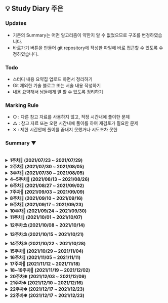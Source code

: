 ## 💡 Study Diary 주은  

### Updates
- 기존의 Summary는 어떤 알고리즘이 약한지 알 수 없었으므로 구조를 변경하였습니다.
- 바로가기 버튼을 만들어 git repository에 작성한 파일에 바로 접근할 수 있도록 수정하였습니다.

### Todo
- 스터디 내용 요약집 업로드 하면서 정리하기
- Git 제외한 기술 블로그 또는 서술 내용 작성하기
- 내용 요약해서 남들에게 말 할 수 있도록 정리하기

### Marking Rule
- ○ : 다른 참고 자료를 사용하지 않고, 적정 시간내에 풀이한 문제
- △ : 참고 자료 또는 오랜 시간내에 풀이를 하여 재검토가 필요한 문제 
- ✕ : 제한 시간안에 풀이를 끝내지 못했거나 시도조차 못한 


### Summary ▼
<br />

<details markdown="1">
<summary><strong> 1주차🌱 (2021/07/23 ~ 2021/07/29)</strong></summary>
<br>
<br>

|     날짜     |                             내용                             | Repo| 정리글 |
| :----------: | :----------------------------------------------------------: | :----: | :----: |
|**7/23(금)**|1단계[[10171]](https://www.acmicpc.net/problem/10171)  1단계[[10718]](https://www.acmicpc.net/problem/10718)   1단계[[2557]](https://www.acmicpc.net/problem/2557)|
|**7/24(토)**||
|**7/25(일)**|2단계[[2884]](https://www.acmicpc.net/problem/2884)   3단계[[2739]](https://www.acmicpc.net/problem/2739)   4단계[[10952]](https://www.acmicpc.net/problem/10952)|
|**7/26(월)**|5단계[[10818]](https://www.acmicpc.net/problem/10818)    6단계[[4673]](https://www.acmicpc.net/problem/4673)    7단계[[11654]](https://www.acmicpc.net/problem/11654)    8단계[2869](https://www.acmicpc.net/problem/2869)   12단계[[2750]](https://www.acmicpc.net/problem/2750)|
|**7/27(화)**|9단계[[1978]](https://www.acmicpc.net/problem/1978) 10단계[[10872]](https://www.acmicpc.net/problem/10872) 11단계[[7568]](https://www.acmicpc.net/problem/7568)|
|**7/28(수)**|14단계[[15649]](https://www.acmicpc.net/problem/15649)[[15650]](https://www.acmicpc.net/problem/15650)|
|**7/29(목)**|15단계[[1003]](https://www.acmicpc.net/problem/1003) 16단계[[11047]](https://www.acmicpc.net/problem/11047)  17단계[[5086]](https://www.acmicpc.net/problem/5086)| 

<br>

</details>



<details markdown="1">
<summary><strong> 2주차🌱 (2021/07/30 ~ 2021/08/05)</strong></summary>
<br>
<br>

|     날짜     |                             내용                             | 정리글 |
| :----------: | :----------------------------------------------------------: | :----: |
|**7/30(금)**|18단계[[9012]](https://www.acmicpc.net/problem/9012) ?단계[[1629]](https://www.acmicpc.net/problem/1629) ?단계[[10830]](https://www.acmicpc.net/problem/10830) 20단계[[11444]](https://www.acmicpc.net/problem/11444)|
|**7/31(토)**||
|**8/1(일)**||  
|**8/2(월)**|보충수업|
|**8/3(화)**|[[Programmers_LV2_문자열압축](https://programmers.co.kr/learn/courses/30/lessons/60057)] 구현중<br>+ SSAFICIAL 회의| 
|**8/4(수)**|SWEXPERT 과제|
|**8/5(목)**|[[Programmers_LV2_문자열압축](https://programmers.co.kr/learn/courses/30/lessons/60057)] 구현중<br>+ [[Programmers_LV2_순위검색](https://programmers.co.kr/learn/courses/30/lessons/72412?language=kotlin)] 구현중<br>+ 보충 |

<br>
</details>

<details markdown="1">
<summary><strong> 3주차🌱 (2021/07/30 ~ 2021/08/05)</strong></summary>
<br>
<br>

|     날짜     |                             내용                             | 정리글 |
| :----------: | :----------------------------------------------------------: | :----: |
|**8/6(금)**|[[Programmers_LV3_네트워크](https://programmers.co.kr/learn/courses/30/lessons/43162)]|
|**8/7(토)**||
|**8/8(일)**||
|**8/9(월)**|BOJ [[2504]](https://www.acmicpc.net/problem/2504) 풀이중 BOJ[[1966]](https://www.acmicpc.net/problem/1966)|
|**8/10(화)**|[[Programmers_LV1_체육복](https://programmers.co.kr/learn/courses/30/lessons/42862)] [[BOJ_1012_유기농배추]](https://www.acmicpc.net/problem/1012)|
|**8/11(수)**|[[BOJ_7576_토마토]](https://www.acmicpc.net/problem/7576)|
|**8/12(목)**|[[BOJ_2589_보물섬]](https://www.acmicpc.net/problem/2589)|

<br>
</details>

<details markdown="1">
<summary><strong> 4~5주차🌱 (2021/08/13 ~ 2021/08/26)</strong></summary>
<br>
<br>

|     날짜     |                             내용                             | 정리글 |
| :----------: | :----------------------------------------------------------: | :----: |
|**8/13(금)**||
|**8/14(토)**||
|**8/15(일)**||
|**8/16(월)**|[[Programmers_LV1_키패드](https://programmers.co.kr/learn/courses/30/lessons/67256)]|
|**8/17(화)**||
|**8/11(수)**|[[BOJ_11279_최대힙]](https://www.acmicpc.net/problem/11279)|
|**8/12~24**|알고리즘 기초 공부 + 자격증 준비 + 졸업 + 백신접종 + Vue...|
|**8/25(수)**|[[BOJ_21275_폰호석만]](https://www.acmicpc.net/problem/21275)|
|**8/26(목)**||

<br>
</details>


<details markdown="1">
<summary><strong> 6주차🌱 (2021/08/27 ~ 2021/09/02)</strong></summary>
<br>
<br>

|     날짜     |                             내용                             | 정리글 |
| :----------: | :----------------------------------------------------------: | :----: |
|**8/27(금)**||
|**8/28(토)**||
|**8/29(일)**||
|**8/30(월)**||
|**8/31(화)**||
|**9/1(수)**|[[BOJ_1915_가장큰정사각형](https://www.acmicpc.net/problem/1915)]|
|**9/2(목)**|[[BOJ_21608_상어초등학교](https://www.acmicpc.net/problem/21608)] nullpoint|

<br>
</details>

<details markdown="1">
<summary><strong> 7주차🌱 (2021/09/03 ~ 2021/09/09)</strong></summary>
<br>
<br>

|     날짜     |                             내용                             | 정리글 |
| :----------: | :----------------------------------------------------------: | :----: |
|**9/3(금)**|[[BOJ_20922_겹치는건싫어](https://www.acmicpc.net/problem/20922)]|
|**9/4(토)**|[[BOJ_21608_상어초등학교](https://www.acmicpc.net/problem/21608)] 맞았습니다! (feat.도연님)|
|**9/5(일)**||
|**9/6(월)**||
|**9/7(화)**|[[BOJ_15686_치킨배달](https://www.acmicpc.net/problem/15686)]|
|**9/8(수)**|[[BOJ_16234_인구이동](https://www.acmicpc.net/problem/16234)]<br>[[BOJ_13023_ABCDE](https://www.acmicpc.net/problem/13023)]|
|**9/9(목)**||

<br>
</details>


<details markdown="1">
<summary><strong> 8주차🌲 (2021/09/10 ~ 2021/09/16)</strong></summary>
<br>
<br>

|     날짜     |                             내용                             | 정리글 |
| :----------: | :----------------------------------------------------------: | :----: |
|**9/10(금)**|[[BOJ_2630_색종이만들기](https://www.acmicpc.net/problem/2630)]||
|**9/11(토)**|카카오||
|**9/12(일)**|네이버웹툰, 넥슨||
|**9/13(월)**|||
|**9/14(화)**|[[BOJ_2374_같은수로만들기](https://www.acmicpc.net/problem/2374)]||
|**9/15(수)**|||
|**9/16(목)**|||

<br>
</details>

<details markdown="1">
<summary><strong> 9주차🌲 (2021/09/17 ~ 2021/09/23)</strong></summary>
<br>
<br>

|     날짜     |                             내용                             | 정리글 |
| :----------: | :----------------------------------------------------------: | :----: |
|**9/17(금)**|||
|**9/18(토)**|||
|**9/19(일)**|||
|**9/20(월)**|||
|**9/21(화)**|||
|**9/22(수)**|[[BOJ_16916_부분문자열](https://www.acmicpc.net/problem/16916)]||
|**9/23(목)**|[[BOJ_7662_이중우선순위큐](https://www.acmicpc.net/problem/7662)]||

<br>
</details>


<details markdown="1">
<summary><strong> 10주차🌲 (2021/09/24 ~ 2021/09/30)</strong></summary> 
<br>
<br>

|     날짜     |                             내용                             | 정리글 |
| :----------: | :----------------------------------------------------------: | :----: |
|**9/24(금)**|||
|**9/25(토)**|||
|**9/26(일)**|||
|**9/27(월)**|||
|**9/28(화)**|||
|**9/29(수)**|[[BOJ_1747_소수&팰린드롬](https://www.acmicpc.net/problem/1747)]||
|**9/30(목)**|||

<br>
</details>

<details markdown="1">
<summary><strong> 11주차🌲 (2021/10/01 ~ 2021/10/07)</strong></summary> 
<br>
<br>

|     날짜     |                             내용                             | 정리글 |
| :----------: | :----------------------------------------------------------: | :----: |
|**10/1(금)**|||
|**10/2(토)**|[[BOJ_21317_징검다리건너기](https://www.acmicpc.net/problem/21317)]||
|**10/3(일)**|[[BOJ_1715_카드정렬하기](https://www.acmicpc.net/problem/1715)]||
|**10/4(월)**|[[BOJ_10942_팰린드롬?](https://www.acmicpc.net/problem/10942)]||
|**10/5(화)**|[[BOJ_4256_트리](https://www.acmicpc.net/problem/4256)]||
|**10/6(수)**|[[BOJ_1874_스택수열](https://www.acmicpc.net/problem/1874)]||
|**10/7(목)**|||

<br>
</details>

<details markdown="1">
<summary><strong> 12주차⛱ (2021/10/08 ~ 2021/10/14)</strong></summary> 
<br>
<br>

|     날짜     |                             내용                             | 정리글 |
| :----------: | :----------------------------------------------------------: | :----: |
|**10/8(금)**|||
|**10/9(토)**|||
|**10/10(일)**|||
|**10/11(월)**|||
|**10/12(화)**|||
|**10/13(수)**|[[BOJ_16932_모양만들기](https://www.acmicpc.net/problem/16932)]||
|**10/14(목)**|[[BOJ_1806_부분합](https://www.acmicpc.net/problem/1806)]||

<br>
</details>

<details markdown="1">
<summary><strong> 13주차⛱ (2021/10/15 ~ 2021/10/21)</strong></summary> 
<br>
<br>

|     날짜     |                             내용                             | 정리글 |
| :----------: | :----------------------------------------------------------: | :----: |
|**10/15(금)**|||
|**10/16(토)**|||
|**10/17(일)**|||
|**10/18(월)**|||
|**10/19(화)**|||
|**10/20(수)**|||
|**10/21(목)**|||

<br>
</details>

<details markdown="1">
<summary><strong> 14주차⛱ (2021/10/22 ~ 2021/10/28)</strong></summary> 
<br>
<br>

|     날짜     |                             내용                             | 정리글 |
| :----------: | :----------------------------------------------------------: | :----: |
|**10/22(금)**|||
|**10/23(토)**|||
|**10/24(일)**|||
|**10/25(월)**|||
|**10/26(화)**|[[BOJ_14500_테트로미노](https://www.acmicpc.net/problem/14500)]<br>[[BOJ_1477_휴게소세우기_포기](https://www.acmicpc.net/problem/1477)]||
|**10/27(수)**|[[BOJ_17144_미세먼지안녕](https://www.acmicpc.net/problem/17144)]||
|**10/28(목)**|||

<br>
</details>

<details markdown="1">
<summary><strong> 15주차🍂 (2021/10/29 ~ 2021/11/04)</strong></summary> 
<br>
<br>

|     날짜     |                             내용                             | 정리글 |
| :----------: | :----------------------------------------------------------: | :----: |
|**10/29(금)**|||
|**10/30(토)**|||
|**10/31(일)**|||
|**11/01(월)**|||
|**11/02(화)**|[[BOJ_14500_테트로미노](https://www.acmicpc.net/problem/14500)]<br>[[BOJ_1477_휴게소세우기_포기](https://www.acmicpc.net/problem/1477)]||
|**11/03(수)**|[[BOJ_17144_미세먼지안녕](https://www.acmicpc.net/problem/17144)]||
|**11/04(목)**|||

<br>
</details>

<details markdown="1">
<summary><strong> 16주차🍂 (2021/11/05 ~ 2021/11/11)</strong></summary> 
<br>
<br>

| 레벨 |     문제     |                             내용                             | 수행 | 바로가기 |
| :----: | :----------: | :----------------------------------------------------------: | :----: | :----: |
|골드5|[[BOJ_2493_탑](https://www.acmicpc.net/problem/2493)]|자료 구조, 스택| ○ |[클릭](./BOJ/2493_탑.kt)|
|골드4|[[BOJ_17255_N으로만들기](https://www.acmicpc.net/problem/17255)]|자료 구조, 백트래킹, 트리를 사용한 집합과 맵| △ |[클릭](./BOJ/17255_N으로만들기.kt)|
|골드5|[[BOJ_14675_단절점과단절선](https://www.acmicpc.net/problem/14675)]|그래프 이론, 트리| △ |[클릭](./BOJ/14675_단절점과단절선.kt)|

<br>
</details>


<details markdown="1">
<summary><strong> 17주차🍁 (2021/11/12 ~ 2021/11/18)</strong></summary> 
<br>
<br>

| 레벨 |     문제     |                             내용                             | 수행 | 바로가기 |
| :----: | :----------: | :----------------------------------------------------------: | :----: | :----: |
|골드5|[[BOJ_12865_평범한배낭](https://www.acmicpc.net/problem/12865)]|다이나믹 프로그래밍, 배낭문제| △ |[클릭](./BOJ/12865_평범한배낭.kt)|
|골드4|[[BOJ_15961_회전초밥](https://www.acmicpc.net/problem/15961)]|두 포인터, 슬라이딩 윈도우| ✕ |[클릭](./BOJ/15961_회전초밥.kt)|
|골드3|[[BOJ_2109_순회강연](https://www.acmicpc.net/problem/2109)]|자료 구조, 그리디 알고리즘, 정렬, 우선순위 큐| △ |[클릭](./BOJ/2109_순회강연.kt)|

<br>
</details>

<details markdown="1">
<summary><strong> 18~19주차🍁 (2021/11/19 ~ 2021/12/02)</strong></summary> 
<br>
<br>

| 레벨 |     문제     |                             내용                             | 수행 | 바로가기 |
| :----: | :----------: | :----------------------------------------------------------: | :----: | :----: |
|골드2|[[BOJ_12100_2048(Easy)](https://www.acmicpc.net/problem/12100)]|구현,브루트포스 알고리즘,시뮬레이션,백트래킹| △ |[클릭](./BOJ/12100_2048(Easy).kt)|
|골드4|[[BOJ_17141_연구소2](https://www.acmicpc.net/problem/17141)]|그래프이론, 그래프탐색, 브루트포스 알고리즘, 너비우선탐색| ○ |[클릭](./BOJ/17141_연구소2.kt)|
|골드3|[[BOJ_14391_종이조각](https://www.acmicpc.net/problem/14391)]|브루트포스 알고리즘, 비트마스킹| △ |[클릭](./BOJ/14391_종이조각.kt)|

<br>
</details>

<details markdown="1">
<summary><strong> 20주차❄ (2021/12/03 ~ 2021/12/09)</strong></summary> 
<br>
<br>

| 레벨 |     문제     |                             내용                             | 수행 | 바로가기 |
| :----: | :----------: | :----------------------------------------------------------: | :----: | :----: |
|골드4|[[BOJ_16235_나무재테크](https://www.acmicpc.net/problem/16235)]|구현, 시뮬레이션| ○ |[클릭](./BOJ/16235_나무재테크.kt)|
|골드4|[[BOJ_10830_행렬제곱](https://www.acmicpc.net/problem/10830)]|수학, 분할 정복, 분할 정복을 이용한 거듭제곱, 선형대수학| ○ |[클릭](./BOJ/10830_행렬제곱(2).kt)|
|골드2|[[BOJ_1561_놀이공원](https://www.acmicpc.net/problem/1561)]|이분 탐색, 매개 변수 탐색| ✕ |[클릭](./BOJ/1561_놀이공원.kt)|
|실버4|[[BOJ_1920_수찾기](https://www.acmicpc.net/problem/1920)]|이분 탐색| ○ |[클릭](./BOJ/1920_수찾기.kt)|
|실버3|[[BOJ_1654_랜선자르기](https://www.acmicpc.net/problem/1654)]|이분 탐색| ○ |[클릭](./BOJ/1654_랜선자르기.kt)|
|실버1|[[BOJ_2110_공유기설치](https://www.acmicpc.net/problem/2110)]|이분 탐색| △ |[클릭](./BOJ/2110_공유기설치.kt)|


<br>
</details>

<details markdown="1">
<summary><strong> 21주차❄ (2021/12/10 ~ 2021/12/16)</strong></summary> 
<br>
<br>

| 레벨 |     문제     |                             내용                             | 수행 | 바로가기 |
| :----: | :----------: | :----------------------------------------------------------: | :----: | :----: |
|골드4|[[BOJ_1504_특정한최단경로](https://www.acmicpc.net/problem/16235)]|그래프 이론, 다익스트라| △ |[클릭](./BOJ/1504_특정한최단경로.kt)|
|골드4|[[BOJ_1351_무한수열](https://www.acmicpc.net/problem/1351)]|다이나믹 프로그래밍, 자료 구조, 트리를 사용한 집합과 맵, 해시를 사용한 집합과 맵| ○ |[클릭](./BOJ/1351_무한수열.kt)|
|골드2|[[BOJ_14725_개미굴](https://www.acmicpc.net/problem/14725)]|자료 구조, 문자열, 트리, 트라이| △ |[클릭](./BOJ/14725_개미굴.kt)|


<br>
</details>


<details markdown="1">
<summary><strong> 22주차❄ (2021/12/17 ~ 2021/12/23)</strong></summary> 
<br>
<br>

| 레벨 |     문제     |                             내용                             | 수행 | 바로가기 |
| :----: | :----------: | :----------------------------------------------------------: | :----: | :----: |
|골드3|[[BOJ_2533_사회망 서비스(SNS)](https://www.acmicpc.net/problem/2533)]|DP| △ |[클릭](./BOJ/2533_사회망서비스.kt)|
|골드5|[[BOJ_9251_LCS](https://www.acmicpc.net/problem/9251)]|DP| △ |[클릭](./BOJ/9251_LCS.kt)|
|골드5|[[BOJ_2212_센서](https://www.acmicpc.net/problem/2212)]|정렬| △ |[클릭](./BOJ/2212_센서.kt)|


<br>
</details>


<details markdown="1">
<summary><strong> 22주차❄ (2021/12/17 ~ 2021/12/23)</strong></summary> 
<br>
<br>

| 레벨 |     문제     |                             내용                             | 수행 | 바로가기 |
| :----: | :----------: | :----------------------------------------------------------: | :----: | :----: |
|골드5|[[BOJ_2133_타일 채우기)](https://www.acmicpc.net/problem/2133)]|DP| ✕ |[클릭](./BOJ/2133_타일채우기.kt)|
|골드5|[[BOJ_5430_AC](https://www.acmicpc.net/problem/5430)]|DP| ✕ |[클릭](./BOJ/5430_AC.kt)|
|골드5|[[BOJ_14503_로봇 청소기](https://www.acmicpc.net/problem/14503)]|시뮬레이션| ○ |[클릭](./BOJ/14503_로봇청소기.kt)|


<br>
</details>
